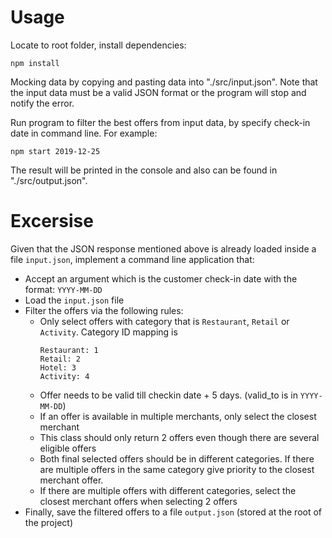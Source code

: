 # Usage

Locate to root folder, install dependencies:

```
npm install
```



Mocking data by copying and pasting data into "./src/input.json". Note that the input data must be a valid JSON format or the program will stop and notify the error.



Run program to filter the best offers from input data, by specify check-in date in command line. For example:

```
npm start 2019-12-25
```



The result will be printed in the console and also can be found in "./src/output.json".


# Excersise

Given that the JSON response mentioned above is already loaded inside a file `input.json`, implement a command line application that:

* Accept an argument which is the customer check-in date with the format: `YYYY-MM-DD`
* Load the `input.json` file
* Filter the offers via the following rules:
  * Only select offers with category that is `Restaurant`, `Retail` or `Activity`. Category ID mapping is
    ```
    Restaurant: 1 
    Retail: 2
    Hotel: 3
    Activity: 4
    ```
  * Offer needs to be valid till checkin date + 5 days. (valid_to is in `YYYY-MM-DD`)
  * If an offer is available in multiple merchants, only select the closest merchant
  * This class should only return 2 offers even though there are several eligible offers
  * Both final selected offers should be in different
    categories. If there are multiple offers in the same category give
    priority to the closest merchant offer.
  * If there are multiple offers with different categories, select the closest merchant offers when selecting 2 offers
* Finally, save the filtered offers to a file `output.json` (stored at the root of the project)
